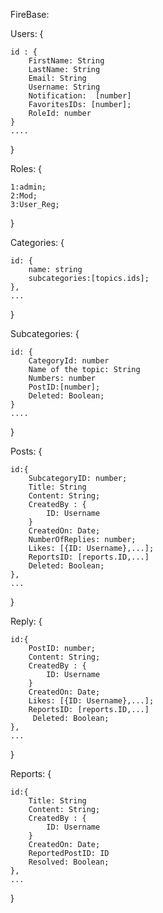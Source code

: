 FireBase:

Users: {

    id : {
        FirstName: String
        LastName: String
        Email: String
        Username: String
        Notification:  [number]
        FavoritesIDs: [number];
        RoleId: number
    }
    ....
}

Roles: {

    1:admin;
    2:Mod;
    3:User_Reg;

}

Categories: {

    id: {
        name: string
        subcategories:[topics.ids];
    },
    ...
}

Subcategories: {
    
    id: {
        CategoryId: number
        Name of the topic: String
        Numbers: number
        PostID:[number];
        Deleted: Boolean;
    }
    ....
}

Posts: {

    id:{
        SubcategoryID: number;
        Title: String
        Content: String;
        CreatedBy : {
            ID: Username
        }
        CreatedOn: Date;
        NumberOfReplies: number;
        Likes: [{ID: Username},...];
        ReportsID: [reports.ID,...]
        Deleted: Boolean;
    },
    ...
}

Reply: {
    
    id:{
        PostID: number;
        Content: String;
        CreatedBy : {
            ID: Username
        }
        CreatedOn: Date;
        Likes: [{ID: Username},...];
        ReportsID: [reports.ID,...]
         Deleted: Boolean;
    },
    ...
}


Reports: {

    id:{
        Title: String
        Content: String;
        CreatedBy : {
            ID: Username
        }
        CreatedOn: Date;
        ReportedPostID: ID
        Resolved: Boolean;
    },
    ...
}


